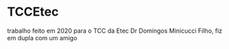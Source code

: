 # TCCEtec
trabalho feito em 2020 para o TCC da Etec Dr Domingos Minicucci Filho, fiz em dupla com um amigo
